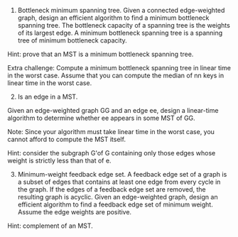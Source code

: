 1. Bottleneck minimum spanning tree. 
Given a connected edge-weighted graph, design an efficient algorithm to find a minimum bottleneck spanning tree. The bottleneck capacity of a spanning tree is the weights of its largest edge. A minimum bottleneck spanning tree is a spanning tree of minimum bottleneck capacity.


Hint: prove that an MST is a minimum bottleneck spanning tree.

Extra challenge: Compute a minimum bottleneck spanning tree in linear time in the worst case. Assume that you can compute the median of nn keys in linear time in the worst case.


2.  Is an edge in a MST. 

Given an edge-weighted graph GG and an edge ee, design a linear-time algorithm to determine whether ee appears in some MST of GG.

Note: Since your algorithm must take linear time in the worst case, you cannot afford to compute the MST itself.
 
Hint: consider the subgraph G'of G containing only those edges whose weight is strictly less than that of e.


3. Minimum-weight feedback edge set. 
A feedback edge set of a graph is a subset of edges that contains at least one edge from every cycle in the graph. If the edges of a feedback edge set are removed, the resulting graph is acyclic. Given an edge-weighted graph, design an efficient algorithm to find a feedback edge set of minimum weight. Assume the edge weights are positive.

Hint: complement of an MST.
